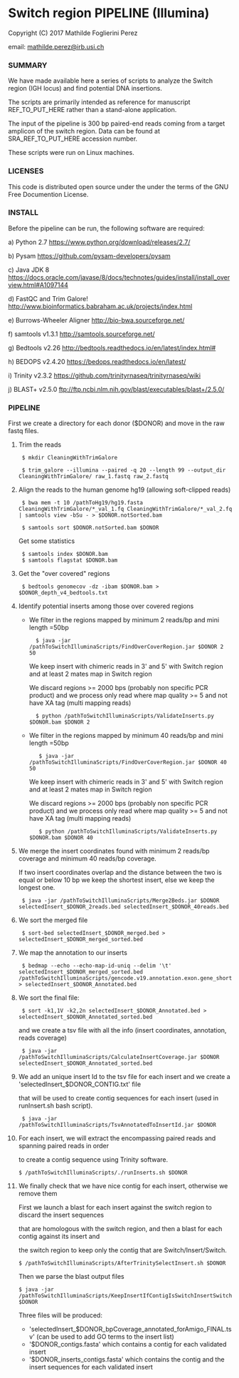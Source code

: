 # Switch region PIPELINE (Illumina) #

Copyright (C) 2017  Mathilde Foglierini Perez

email: mathilde.perez@irb.usi.ch

### SUMMARY ###

We have made available here a series of scripts to analyze the Switch region (IGH locus) and find potential DNA insertions.

The scripts are primarily intended as reference for manuscript REF_TO_PUT_HERE rather than a stand-alone application.

The input of the pipeline is 300 bp paired-end reads coming from a target amplicon of the switch region. Data can be found at SRA_REF_TO_PUT_HERE accession number.

These scripts were run on Linux machines.


### LICENSES ###

This code is distributed open source under the under the terms of the GNU Free Documention License.


### INSTALL ###

Before the pipeline can be run, the following software are required:

a) Python 2.7 https://www.python.org/download/releases/2.7/

b) Pysam https://github.com/pysam-developers/pysam

c) Java JDK 8 https://docs.oracle.com/javase/8/docs/technotes/guides/install/install_overview.html#A1097144

d) FastQC and Trim Galore! http://www.bioinformatics.babraham.ac.uk/projects/index.html

e) Burrows-Wheeler Aligner http://bio-bwa.sourceforge.net/

f) samtools v1.3.1 http://samtools.sourceforge.net/

g) Bedtools v2.26 http://bedtools.readthedocs.io/en/latest/index.html#

h) BEDOPS v2.4.20 https://bedops.readthedocs.io/en/latest/

i) Trinity v2.3.2 https://github.com/trinityrnaseq/trinityrnaseq/wiki

j) BLAST+ v2.5.0 ftp://ftp.ncbi.nlm.nih.gov/blast/executables/blast+/2.5.0/

### PIPELINE ###

First we create a directory for each donor ($DONOR) and move in the raw fastq files.


1. Trim the reads

        $ mkdir CleaningWithTrimGalore

        $ trim_galore --illumina --paired -q 20 --length 99 --output_dir CleaningWithTrimGalore/ raw_1.fastq raw_2.fastq


2. Align the reads to the human genome hg19 (allowing soft-clipped reads)

        $ bwa mem -t 10 /pathToHg19/hg19.fasta CleaningWithTrimGalore/*_val_1.fq CleaningWithTrimGalore/*_val_2.fq | samtools view -bSu - > $DONOR.notSorted.bam

        $ samtools sort $DONOR.notSorted.bam $DONOR

    Get some statistics

        $ samtools index $DONOR.bam
        $ samtools flagstat $DONOR.bam


3. Get the "over covered" regions

        $ bedtools genomecov -dz -ibam $DONOR.bam > $DONOR_depth_v4_bedtools.txt


4. Identify potential inserts among those over covered regions

    *  We filter in the regions mapped by minimum 2 reads/bp and mini length =50bp

             $ java -jar /pathToSwitchIlluminaScripts/FindOverCoverRegion.jar $DONOR 2 50

         We keep insert with chimeric reads in 3' and 5' with Switch region and at least 2 mates map in Switch region

         We discard regions >= 2000 bps (probably non specific PCR product) and we process only read where map quality >= 5  and not have XA tag (multi mapping reads)

             $ python /pathToSwitchIlluminaScripts/ValidateInserts.py $DONOR.bam $DONOR 2


    * We filter in the regions mapped by minimum 40 reads/bp and mini length =50bp

             $ java -jar /pathToSwitchIlluminaScripts/FindOverCoverRegion.jar $DONOR 40 50

         We keep insert with chimeric reads in 3' and 5' with Switch region and at least 2 mates map in Switch region

         We discard regions >= 2000 bps (probably non specific PCR product) and we process only read where map quality >= 5  and not have XA tag (multi mapping reads)

             $ python /pathToSwitchIlluminaScripts/ValidateInserts.py $DONOR.bam $DONOR 40



5. We merge the insert coordinates found with minimum 2 reads/bp coverage and minimum 40 reads/bp coverage.

      If two insert coordinates overlap and the distance between the two is equal or below 10 bp we keep the shortest insert,
      else we keep the longest one.

        $ java -jar /pathToSwitchIlluminaScripts/Merge2Beds.jar $DONOR selectedInsert_$DONOR_2reads.bed selectedInsert_$DONOR_40reads.bed


6. We sort the merged file

        $ sort-bed selectedInsert_$DONOR_merged.bed > selectedInsert_$DONOR_merged_sorted.bed

7. We map the annotation to our inserts

        $ bedmap --echo --echo-map-id-uniq --delim '\t' selectedInsert_$DONOR_merged_sorted.bed /pathToSwitchIlluminaScripts/gencode.v19.annotation.exon.gene_shortedV2.bed > selectedInsert_$DONOR_Annotated.bed

8. We sort the final file:

        $ sort -k1,1V -k2,2n selectedInsert_$DONOR_Annotated.bed > selectedInsert_$DONOR_Annotated_sorted.bed

    and we create a tsv file with all the info (insert coordinates, annotation, reads coverage)

        $ java -jar /pathToSwitchIlluminaScripts/CalculateInsertCoverage.jar $DONOR selectedInsert_$DONOR_Annotated_sorted.bed


9. We add an unique insert Id to the tsv file for each insert and we create a 'selectedInsert_$DONOR_CONTIG.txt' file

    that will be used to create contig sequences for each insert (used in runInsert.sh bash script).

        $ java -jar /pathToSwitchIlluminaScripts/TsvAnnotatedToInsertId.jar $DONOR


10. For each insert, we will extract the encompassing paired reads and spanning paired reads in order

    to create a contig sequence using Trinity software.

        $ /pathToSwitchIlluminaScripts/./runInserts.sh $DONOR


11. We finally check that we have nice contig for each insert, otherwise we remove them

    First we launch a blast for each insert against the switch region to discard the insert sequences

    that are homologous with the switch region, and then a blast for each contig against its insert and

    the switch region to keep only the contig that are Switch/Insert/Switch.

        $ /pathToSwitchIlluminaScripts/AfterTrinitySelectInsert.sh $DONOR

    Then we parse the blast output files

        $ java -jar /pathToSwitchIlluminaScripts/KeepInsertIfContigIsSwitchInsertSwitch.jar $DONOR


    Three files will be produced:

    * 'selectedInsert_$DONOR_bpCoverage_annotated_forAmigo_FINAL.tsv' (can be used to add GO terms to the insert list)
    * '$DONOR_contigs.fasta' which contains a contig for each validated insert
    * '$DONOR_inserts_contigs.fasta' which contains the contig and the insert sequences for each validated insert